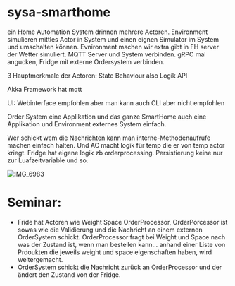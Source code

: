 # sysa-smarthome

ein Home Automation System drinnen mehrere Actoren.
Environment simulieren mittles Actor in System und einen eignen Simulator im System und umschalten können.
Evnironment machen wir extra gibt in FH server der Wetter simuliert.
MQTT Server und System verbinden.
gRPC mal angucken, Fridge mit externe Ordersystem verbinden.

3 Hauptmerkmale der Actoren:
State
Behaviour also Logik
API

Akka Framework hat mqtt

UI: Webinterface empfohlen aber man kann auch CLI aber nicht empfohlen

Order System eine Applikation und das ganze SmartHome auch eine Applikation und Environment externes System einfach.

Wer schickt wem die Nachrichten kann man interne-Methodenaufrufe machen einfach halten. Und AC macht logik für temp die er von temp actor kriegt. Fridge hat eigene logik zb orderprocessing. Persistierung keine nur zur Luafzeitvariable und so.



![IMG_6983](https://github.com/user-attachments/assets/b2024388-99d6-4c84-920c-0b421f70ae94)

# Seminar:
* Fride hat Actoren wie Weight Space OrderProcessor, OrderPorcessor ist sowas wie die Validierung und die Nachricht an einem externen OrderSystem schickt. OrderProcessor fragt bei Weight und Space nach was der Zustand ist, wenn man bestellen kann... anhand einer Liste von Prdoukten die jeweils weight und space eigenschaften haben, wird weitergemacht.
* OrderSystem schickt die Nachricht zurück an OrderProcessor und der ändert den Zustand von der Fridge.
